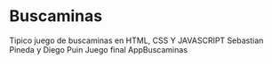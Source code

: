 # Buscaminas
Tipico juego de buscaminas en HTML, CSS Y JAVASCRIPT
Sebastian Pineda y Diego Puin
Juego final AppBuscaminas
